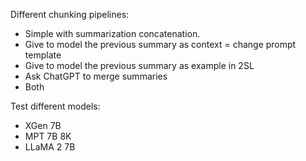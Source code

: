 Different chunking pipelines:
- Simple with summarization concatenation.
- Give to model the previous summary as context = change prompt template
- Give to model the previous summary as example in 2SL
- Ask ChatGPT to merge summaries
- Both

Test different models:
- XGen 7B
- MPT 7B 8K
- LLaMA 2 7B
